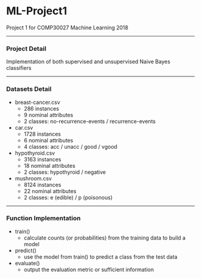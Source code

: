# ML-Project1
Project 1 for COMP30027 Machine Learning 2018

---
### Project Detail
Implementation of both supervised and unsupervised Naive Bayes classifiers

---
### Datasets Detail
- breast-cancer.csv
	- 286 instances
	- 9 nominal attributes
	- 2 classes: no-recurrence-events / recurrence-events
- car.csv
	- 1728 instances
	- 6 nominal attributes
	- 4 classes: acc / unacc / good / vgood
- hypothyroid.csv
	- 3163 instances
	- 18 nominal attributes
	- 2 classes: hypothyroid / negative
- mushroom.csv
	- 8124 instances
	- 22 nominal attributes
	- 2 classes: e (edible) / p (poisonous)

---
### Function Implementation
- train()
	- calculate counts (or probabilities) from the training data to build a model
- predict()
	- use the model from train() to predict a class from the test data
- evaluate()
	- output the evaluation metric or sufficient information

